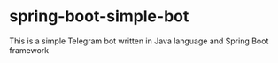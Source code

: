 # spring-boot-simple-bot

This is a simple Telegram bot written in Java language and Spring Boot framework